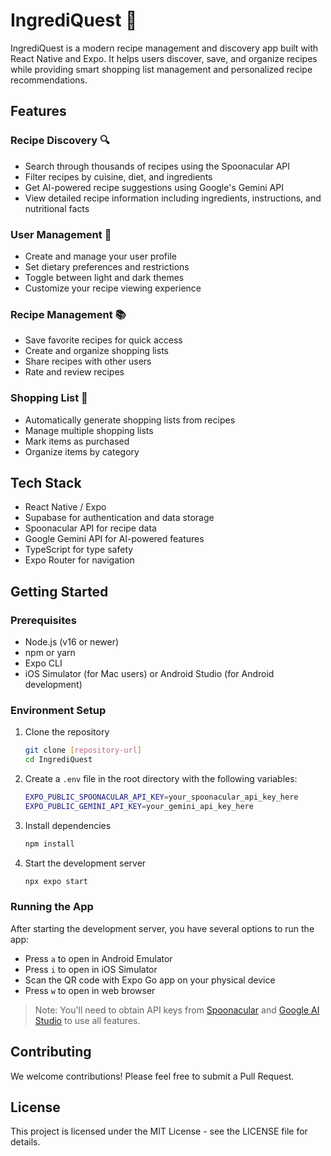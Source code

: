 # IngrediQuest 🍳

IngrediQuest is a modern recipe management and discovery app built with React Native and Expo. It helps users discover, save, and organize recipes while providing smart shopping list management and personalized recipe recommendations.

## Features

### Recipe Discovery 🔍

- Search through thousands of recipes using the Spoonacular API
- Filter recipes by cuisine, diet, and ingredients
- Get AI-powered recipe suggestions using Google's Gemini API
- View detailed recipe information including ingredients, instructions, and nutritional facts

### User Management 👤

- Create and manage your user profile
- Set dietary preferences and restrictions
- Toggle between light and dark themes
- Customize your recipe viewing experience

### Recipe Management 📚

- Save favorite recipes for quick access
- Create and organize shopping lists
- Share recipes with other users
- Rate and review recipes

### Shopping List 🛒

- Automatically generate shopping lists from recipes
- Manage multiple shopping lists
- Mark items as purchased
- Organize items by category

## Tech Stack

- React Native / Expo
- Supabase for authentication and data storage
- Spoonacular API for recipe data
- Google Gemini API for AI-powered features
- TypeScript for type safety
- Expo Router for navigation

## Getting Started

### Prerequisites

- Node.js (v16 or newer)
- npm or yarn
- Expo CLI
- iOS Simulator (for Mac users) or Android Studio (for Android development)

### Environment Setup

1. Clone the repository

   ```bash
   git clone [repository-url]
   cd IngrediQuest
   ```

2. Create a `.env` file in the root directory with the following variables:

   ```bash
   EXPO_PUBLIC_SPOONACULAR_API_KEY=your_spoonacular_api_key_here
   EXPO_PUBLIC_GEMINI_API_KEY=your_gemini_api_key_here
   ```

3. Install dependencies

   ```bash
   npm install
   ```

4. Start the development server
   ```bash
   npx expo start
   ```

### Running the App

After starting the development server, you have several options to run the app:

- Press `a` to open in Android Emulator
- Press `i` to open in iOS Simulator
- Scan the QR code with Expo Go app on your physical device
- Press `w` to open in web browser

> Note: You'll need to obtain API keys from [Spoonacular](https://spoonacular.com/food-api) and [Google AI Studio](https://makersuite.google.com/app/apikey) to use all features.

## Contributing

We welcome contributions! Please feel free to submit a Pull Request.

## License

This project is licensed under the MIT License - see the LICENSE file for details.
